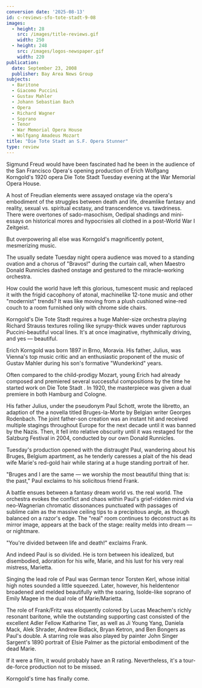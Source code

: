 ```yaml
---
conversion date: '2025-08-13'
id: c-reviews-sfo-tote-stadt-9-08
images:
  - height: 28
    src: /images/title-reviews.gif
    width: 250
  - height: 248
    src: /images/logos-newspaper.gif
    width: 220
publication:
  date: September 23, 2008
  publisher: Bay Area News Group
subjects:
  - Baritone
  - Giacomo Puccini
  - Gustav Mahler
  - Johann Sebastian Bach
  - Opera
  - Richard Wagner
  - Soprano
  - Tenor
  - War Memorial Opera House
  - Wolfgang Amadeus Mozart
title: "Die Tote Stadt an S.F. Opera Stunner"
type: review
---
```


Sigmund Freud would have been fascinated had he been in the audience of the San Francisco Opera's opening production of Erich Wolfgang Korngold's 1920 opera Die Tote Stadt Tuesday evening at the War Memorial Opera House.

A host of Freudian elements were assayed onstage via the opera's embodiment of the struggles between death and life, dreamlike fantasy and reality, sexual vs. spiritual ecstasy, and transcendence vs. tawdriness. There were overtones of sado-masochism, Oedipal shadings and mini-essays on historical mores and hypocrisies all clothed in a post-World War I Zeitgeist.

But overpowering all else was Korngold's magnificently potent, mesmerizing music.

The usually sedate Tuesday night opera audience was moved to a standing ovation and a chorus of "Bravos!" during the curtain call, when Maestro Donald Runnicles dashed onstage and gestured to the miracle-working orchestra.

How could the world have left this glorious, tumescent music and replaced it with the frigid cacophony of atonal, machinelike 12-tone music and other "modernist" trends? It was like moving from a plush cushioned wine-red couch to a room furnished only with chrome side chairs.

Korngold's Die Tote Stadt requires a huge Mahler-size orchestra playing Richard Strauss textures roiling like syrupy-thick waves under rapturous Puccini-beautiful vocal lines. It's at once imaginative, rhythmically driving, and yes — beautiful.

Erich Korngold was born 1897 in Brno, Moravia. His father, Julius, was Vienna's top music critic and an enthusiastic proponent of the music of Gustav Mahler during his son's formative "Wunderkind" years.

Often compared to the child-prodigy Mozart, young Erich had already composed and premiered several successful compositions by the time he started work on Die Tote Stadt . In 1920, the masterpiece was given a dual premiere in both Hamburg and Cologne.

His father Julius, under the pseudonym Paul Schott, wrote the libretto, an adaption of the a novella titled Bruges-la-Morte by Belgian writer Georges Rodenbach. The joint father-son creation was an instant hit and received multiple stagings throughout Europe for the next decade until it was banned by the Nazis. Then, it fell into relative obscurity until it was restaged for the Salzburg Festival in 2004, conducted by our own Donald Runnicles.

Tuesday's production opened with the distraught Paul, wandering about his Bruges, Belgium apartment, as he tenderly caresses a plait of the his dead wife Marie's red-gold hair while staring at a huge standing portrait of her.

"Bruges and I are the same — we worship the most beautiful thing that is: the past," Paul exclaims to his solicitous friend Frank.

A battle ensues between a fantasy dream world vs. the real world. The orchestra evokes the conflict and chaos within Paul's grief-ridden mind via neo-Wagnerian chromatic dissonances punctuated with passages of sublime calm as the massive ceiling tips to a precipitous angle, as though balanced on a razor's edge. The "real" room continues to deconstruct as its mirror image, appears at the back of the stage: reality melds into dream — or nightmare.

"You're divided between life and death!" exclaims Frank.

And indeed Paul is so divided. He is torn between his idealized, but disembodied, adoration for his wife, Marie, and his lust for his very real mistress, Marietta.

Singing the lead role of Paul was German tenor Torsten Kerl, whose initial high notes sounded a little squeezed. Later, however, his heldentenor broadened and melded beautifully with the soaring, Isolde-like soprano of Emily Magee in the dual role of Marie/Marietta.

The role of Frank/Fritz was eloquently colored by Lucas Meachem's richly resonant baritone, while the outstanding supporting cast consisted of the excellent Adler Fellow Katharine Tier, as well as Ji Young Yang, Daniela Mack, Alek Shrader, Andrew Bidlack, Bryan Ketron, and Ben Bongers as Paul's double. A starring role was also played by painter John Singer Sargent's 1890 portrait of Elsie Palmer as the pictorial embodiment of the dead Marie.

If it were a film, it would probably have an R rating. Nevertheless, it's a tour-de-force production not to be missed.

Korngold's time has finally come.
